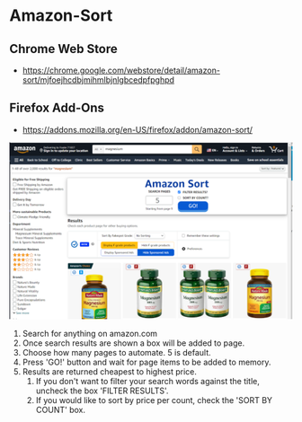 # Amazon-Sort

## Chrome Web Store

- https://chrome.google.com/webstore/detail/amazon-sort/mjfoejhcdbjmihmlbjnlgbcedpfpghpd

## Firefox Add-Ons

- https://addons.mozilla.org/en-US/firefox/addon/amazon-sort/

![amazon-sort](./img/screenshot7.png)

1. Search for anything on amazon.com
2. Once search results are shown a box will be added to page.
3. Choose how many pages to automate. 5 is default.
4. Press 'GO!' button and wait for page items to be added to memory.
5. Results are returned cheapest to highest price.
   1. If you don't want to filter your search words against the title, uncheck the box 'FILTER RESULTS'.
   2. If you would like to sort by price per count, check the 'SORT BY COUNT' box.
